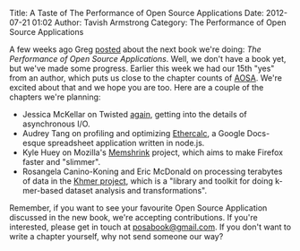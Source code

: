 Title: A Taste of The Performance of Open Source Applications
Date: 2012-07-21 01:02
Author: Tavish Armstrong
Category: The Performance of Open Source Applications

A few weeks ago Greg [posted][] about the next book we're doing: *The
Performance of Open Source Applications*. Well, we don't have a book
yet, but we've made some progress. Earlier this week we had our 15th
"yes" from an author, which puts us close to the chapter counts of
[AOSA][]. We're excited about that and we hope you are too. Here are a
couple of the chapters we're planning:

</p>

-   Jessica McKellar on Twisted [again][], getting into the details of
    asynchronous I/O.
-   Audrey Tang on profiling and optimizing [Ethercalc][], a Google
    Docs-esque spreadsheet application written in node.js.
-   Kyle Huey on Mozilla's [Memshrink][] project, which aims to make
    Firefox faster and "slimmer".
-   Rosangela Canino-Koning and Eric McDonald on processing terabytes of
    data in the [Khmer project][], which is a "library and toolkit for
    doing k-mer-based dataset analysis and transformations".

</p>

Remember, if you want to see your favourite Open Source Application
discussed in the new book, we're accepting contributions. If you're
interested, please get in touch at <posabook@gmail.com>. If you don't
want to write a chapter yourself, why not send someone our way?

</p>

  [posted]: http://www.aosabook.org/blog/2012/06/the-performance-of-open-source-applications/
  [AOSA]: http://aosabook.org
  [again]: http://www.aosabook.org/en/twisted.html
  [Ethercalc]: http://www.ethercalc.org/
  [Memshrink]: https://wiki.mozilla.org/Performance/MemShrink
  [Khmer project]: https://github.com/brigranger/Kmer
